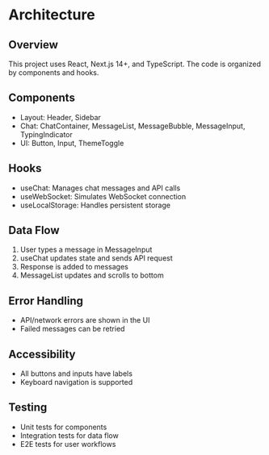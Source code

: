 # Architecture

## Overview

This project uses React, Next.js 14+, and TypeScript. The code is organized by components and hooks.

## Components

- Layout: Header, Sidebar
- Chat: ChatContainer, MessageList, MessageBubble, MessageInput, TypingIndicator
- UI: Button, Input, ThemeToggle

## Hooks

- useChat: Manages chat messages and API calls
- useWebSocket: Simulates WebSocket connection
- useLocalStorage: Handles persistent storage

## Data Flow

1. User types a message in MessageInput
2. useChat updates state and sends API request
3. Response is added to messages
4. MessageList updates and scrolls to bottom

## Error Handling

- API/network errors are shown in the UI
- Failed messages can be retried

## Accessibility

- All buttons and inputs have labels
- Keyboard navigation is supported

## Testing

- Unit tests for components
- Integration tests for data flow
- E2E tests for user workflows 